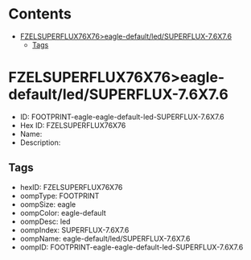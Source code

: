 



Contents
========

* [FZELSUPERFLUX76X76>eagle-default/led/SUPERFLUX-7.6X7.6](#fzelsuperflux76x76eagle-defaultledsuperflux-76x76)
	* [Tags](#tags)

# FZELSUPERFLUX76X76>eagle-default/led/SUPERFLUX-7.6X7.6

- ID: FOOTPRINT-eagle-eagle-default-led-SUPERFLUX-7.6X7.6
- Hex ID: FZELSUPERFLUX76X76
- Name: 
- Description: 

## Tags

- hexID: FZELSUPERFLUX76X76
- oompType: FOOTPRINT
- oompSize: eagle
- oompColor: eagle-default
- oompDesc: led
- oompIndex: SUPERFLUX-7.6X7.6
- oompName: eagle-default/led/SUPERFLUX-7.6X7.6
- oompID: FOOTPRINT-eagle-eagle-default-led-SUPERFLUX-7.6X7.6
